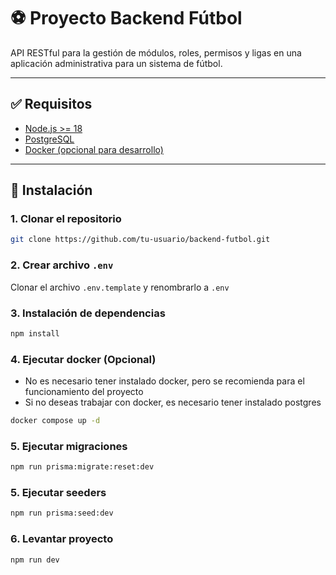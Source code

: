 # ⚽ Proyecto Backend Fútbol

API RESTful para la gestión de módulos, roles, permisos y ligas en una aplicación administrativa para un sistema de fútbol.

---

## ✅ Requisitos

- [Node.js >= 18](https://nodejs.org/es/download)
- [PostgreSQL](https://www.postgresql.org/download/)
- [Docker (opcional para desarrollo)](https://www.docker.com/get-started/)

---

## 🚀 Instalación

### 1. Clonar el repositorio

```bash
git clone https://github.com/tu-usuario/backend-futbol.git
```

### 2. Crear archivo `.env`

Clonar el archivo `.env.template` y renombrarlo a `.env`

### 3. Instalación de dependencias

```bash
npm install
```

### 4. Ejecutar docker (Opcional)

- No es necesario tener instalado docker, pero se recomienda para el funcionamiento del proyecto
- Si no deseas trabajar con docker, es necesario tener instalado postgres

```bash
docker compose up -d
```

### 5. Ejecutar migraciones

```bash
npm run prisma:migrate:reset:dev
```

### 5. Ejecutar seeders

```bash
npm run prisma:seed:dev
```

### 6. Levantar proyecto

```bash
npm run dev
```
